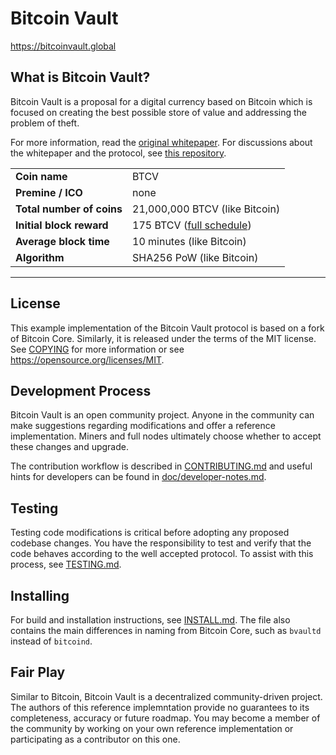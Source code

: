 Bitcoin Vault
==============

https://bitcoinvault.global

What is Bitcoin Vault?
-----------------------

Bitcoin Vault is a proposal for a digital currency based on Bitcoin which is focused on creating the best possible store of value and addressing the problem of theft.

For more information, read the [original whitepaper](https://bitcoinvault.org/bitcoinvault.pdf). For discussions about the whitepaper and the protocol, see [this repository](https://github.com/bitcoinvault/whitepaper).

| | |
|-----------|-----------------------|
| **Coin name** | BTCV |
| **Premine / ICO** | none |
| **Total number of coins** | 21,000,000 BTCV (like Bitcoin) |
| **Initial block reward** | 175 BTCV ([full schedule](https://github.com/bitcoinroyale/whitepaper/issues/14)) |
| **Average block time** | 10 minutes (like Bitcoin) |
| **Algorithm** | SHA256 PoW (like Bitcoin) |

----

License
-------

This example implementation of the Bitcoin Vault protocol is based on a fork of Bitcoin Core. Similarly, it is released under the terms of the MIT license. See [COPYING](COPYING) for more information or see https://opensource.org/licenses/MIT.

Development Process
-------------------

Bitcoin Vault is an open community project. Anyone in the community can make suggestions regarding modifications and offer a reference implementation. Miners and full nodes ultimately choose whether to accept these changes and upgrade.

The contribution workflow is described in [CONTRIBUTING.md](CONTRIBUTING.md) and useful hints for developers can be found in [doc/developer-notes.md](doc/developer-notes.md).

Testing
-------

Testing code modifications is critical before adopting any proposed codebase changes. You have the responsibility to test and verify that the code behaves according to the well accepted protocol. To assist with this process, see [TESTING.md](TESTING.md).

Installing
----------

For build and installation instructions, see [INSTALL.md](INSTALL.md). The file also contains the main differences in naming from Bitcoin Core, such as `bvaultd` instead of `bitcoind`.

Fair Play
---------

Similar to Bitcoin, Bitcoin Vault is a decentralized community-driven project. The authors of this reference implemntation provide no guarantees to its completeness, accuracy or future roadmap. You may become a member of the community by working on your own reference implementation or participating as a contributor on this one.
